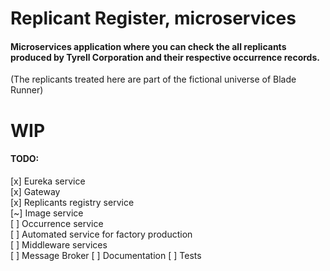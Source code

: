 # Replicant Register, microservices

#### Microservices application where you can check the all replicants produced by Tyrell Corporation and their respective occurrence records.

(The replicants treated here are part of the fictional universe of Blade Runner)

# WIP

#### TODO:
[x] Eureka service <br>
[x] Gateway <br>
[x] Replicants registry service <br>
[~] Image service <br>
[ ] Occurrence service <br>
[ ] Automated service for factory production <br>
[ ] Middleware services <br>
[ ] Message Broker
[ ] Documentation
[ ] Tests
